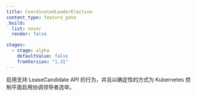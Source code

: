 ```yaml
---
title: CoordinatedLeaderElection
content_type: feature_gate
_build:
  list: never
  render: false

stages:
  - stage: alpha
    defaultValue: false
    fromVersion: "1.31"
---
```


<!--
Enables the behaviors supporting the LeaseCandidate API, and also enables
coordinated leader election for the Kubernetes control plane, deterministically.
-->
启用支持 LeaseCandidate API 的行为，并且以确定性的方式为 Kubernetes 控制平面启用协调领导者选举。
